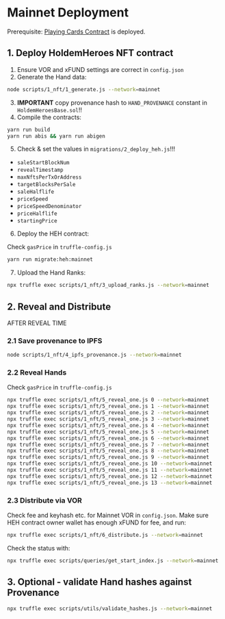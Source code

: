 # Mainnet Deployment

Prerequisite: [Playing Cards Contract](./1.playing_cards.md) is deployed.

## 1. Deploy HoldemHeroes NFT contract

1. Ensure VOR and xFUND settings are correct in `config.json`
2. Generate the Hand data:
```bash
node scripts/1_nft/1_generate.js --network=mainnet
```

3. **IMPORTANT** copy provenance hash to `HAND_PROVENANCE` constant in `HoldemHeroesBase.sol`!!
4. Compile the contracts:
```bash
yarn run build 
yarn run abis && yarn run abigen
```

5. Check & set the values in `migrations/2_deploy_heh.js`!!!
 - `saleStartBlockNum`
 - `revealTimestamp`
 - `maxNftsPerTxOrAddress`
 - `targetBlocksPerSale`
 - `saleHalflife`
 - `priceSpeed`
 - `priceSpeedDenominator`
 - `priceHalflife`
 - `startingPrice`

6. Deploy the HEH contract:

Check `gasPrice` in `truffle-config.js`

```bash
yarn run migrate:heh:mainnet
```

7. Upload the Hand Ranks:
```bash
npx truffle exec scripts/1_nft/3_upload_ranks.js --network=mainnet
```

## 2. Reveal and Distribute

AFTER REVEAL TIME

### 2.1 Save provenance to IPFS

```bash
node scripts/1_nft/4_ipfs_provenance.js --network=mainnet
```

### 2.2 Reveal Hands

Check `gasPrice` in `truffle-config.js`

```bash
npx truffle exec scripts/1_nft/5_reveal_one.js 0 --network=mainnet
npx truffle exec scripts/1_nft/5_reveal_one.js 1 --network=mainnet
npx truffle exec scripts/1_nft/5_reveal_one.js 2 --network=mainnet
npx truffle exec scripts/1_nft/5_reveal_one.js 3 --network=mainnet
npx truffle exec scripts/1_nft/5_reveal_one.js 4 --network=mainnet
npx truffle exec scripts/1_nft/5_reveal_one.js 5 --network=mainnet
npx truffle exec scripts/1_nft/5_reveal_one.js 6 --network=mainnet
npx truffle exec scripts/1_nft/5_reveal_one.js 7 --network=mainnet
npx truffle exec scripts/1_nft/5_reveal_one.js 8 --network=mainnet
npx truffle exec scripts/1_nft/5_reveal_one.js 9 --network=mainnet
npx truffle exec scripts/1_nft/5_reveal_one.js 10 --network=mainnet
npx truffle exec scripts/1_nft/5_reveal_one.js 11 --network=mainnet
npx truffle exec scripts/1_nft/5_reveal_one.js 12 --network=mainnet
npx truffle exec scripts/1_nft/5_reveal_one.js 13 --network=mainnet
```    

### 2.3 Distribute via VOR

Check fee and keyhash etc. for Mainnet VOR in `config.json`.
Make sure HEH contract owner wallet has enough xFUND for fee, and run:

```bash
npx truffle exec scripts/1_nft/6_distribute.js --network=mainnet
```

Check the status with:

```bash
npx truffle exec scripts/queries/get_start_index.js --network=mainnet
```
    
## 3. Optional - validate Hand hashes against Provenance

```bash
npx truffle exec scripts/utils/validate_hashes.js --network=mainnet
```

